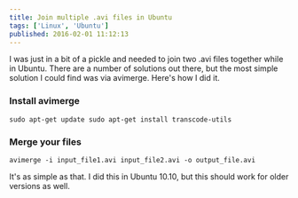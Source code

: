 ```yaml
---
title: Join multiple .avi files in Ubuntu
tags: ['Linux', 'Ubuntu']
published: 2016-02-01 11:12:13
---
```


<!-- excerpt -->
I was just in a bit of a pickle and needed to join two .avi files together while
in Ubuntu. There are a number of solutions out there, but the most simple
solution I could find was via avimerge. Here's how I did it.
<!-- endexcerpt -->

### Install avimerge

```shell
sudo apt-get update sudo apt-get install transcode-utils
```

### Merge your files

```shell
avimerge -i input_file1.avi input_file2.avi -o output_file.avi
```

It's as simple as that. I did this in Ubuntu 10.10, but this should work for
older versions as well.
